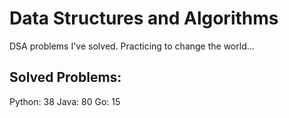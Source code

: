 # Data Structures and Algorithms
DSA problems I've solved. Practicing to change the world...

## Solved Problems:
Python: 38
Java: 80
Go: 15

